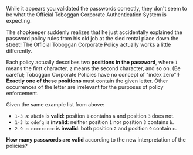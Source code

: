 While it appears you validated the passwords correctly, they don't seem to be what the Official Toboggan Corporate Authentication System is expecting.

The shopkeeper suddenly realizes that he just accidentally explained the password policy rules from his old job at the sled rental place down the street! The Official Toboggan Corporate Policy actually works a little differently.

Each policy actually describes two **positions in the password**, where `1` means the first character, `2` means the second character, and so on. (Be careful; Toboggan Corporate Policies have no concept of "index zero"!) **Exactly one of these positions** must contain the given letter. Other occurrences of the letter are irrelevant for the purposes of policy enforcement.

Given the same example list from above:

- `1-3 a`: `abcde` is **valid**: position `1` contains `a` and position `3` does not.
- `1-3 b`: `cdefg` is **invalid**: neither position `1` nor position `3` contains `b`.
- `2-9 c`: `ccccccccc` is **invalid**: both position `2` and position `9` contain `c`.

**How many passwords are valid** according to the new interpretation of the policies?

